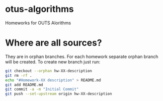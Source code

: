 # otus-algorithms
Homeworks for OUTS Alorithms

# Where are all sources?
They are in orphan branches. For each homework separate orphan branch will be created.
To create new branch just run:
```bash
git checkout --orphan hw-XX-description
git rm -rf .
echo "#Homework-XX description" > README.md
git add README.md
git commit -a -m "Initial Commit"
git push --set-upstream origin hw-XX-description
```

